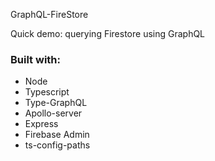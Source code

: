 GraphQL-FireStore

Quick demo: querying Firestore using GraphQL

### Built with:

- Node
- Typescript
- Type-GraphQL
- Apollo-server
- Express
- Firebase Admin
- ts-config-paths
